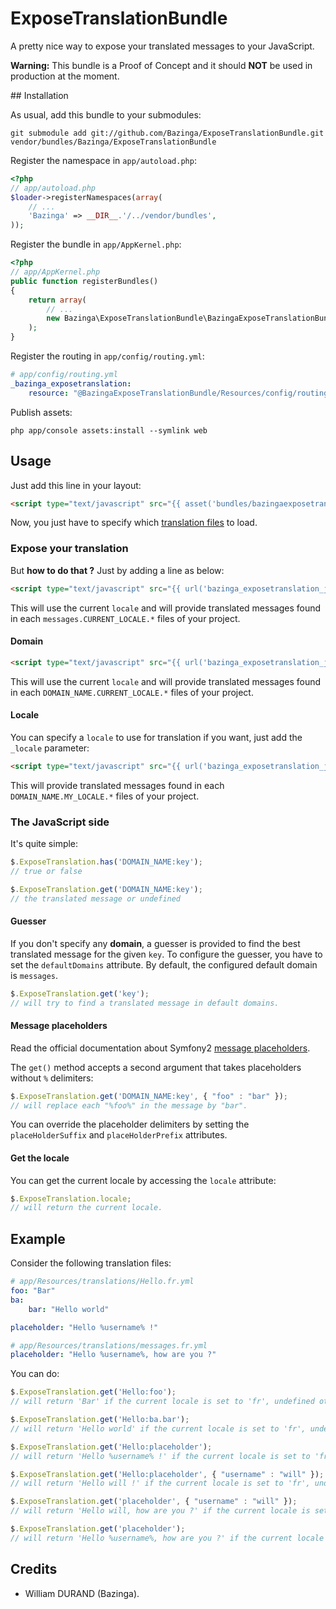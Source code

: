 # ExposeTranslationBundle

A pretty nice way to expose your translated messages to your JavaScript.

**Warning:** This bundle is a Proof of Concept and it should **NOT** be used in production at the moment.


## Installation

As usual, add this bundle to your submodules:

    git submodule add git://github.com/Bazinga/ExposeTranslationBundle.git vendor/bundles/Bazinga/ExposeTranslationBundle

Register the namespace in `app/autoload.php`:

``` php
<?php
// app/autoload.php
$loader->registerNamespaces(array(
    // ...
    'Bazinga' => __DIR__.'/../vendor/bundles',
));
```

Register the bundle in `app/AppKernel.php`:

``` php
<?php
// app/AppKernel.php
public function registerBundles()
{
    return array(
        // ...
        new Bazinga\ExposeTranslationBundle\BazingaExposeTranslationBundle(),
    );
}
```

Register the routing in `app/config/routing.yml`:

``` yaml
# app/config/routing.yml
_bazinga_exposetranslation:
    resource: "@BazingaExposeTranslationBundle/Resources/config/routing/routing.xml"
```

Publish assets:

    php app/console assets:install --symlink web


## Usage

Just add this line in your layout:

``` html
<script type="text/javascript" src="{{ asset('bundles/bazingaexposetranslation/js/translation.js') }}"></script>
```

Now, you just have to specify which [translation files](http://symfony.com/doc/current/book/translation.html#translation-locations-and-naming-conventions) to load.

### Expose your translation

But **how to do that ?**
Just by adding a line as below:

``` html
<script type="text/javascript" src="{{ url('bazinga_exposetranslation_js' }}"></script>
```

This will use the current `locale` and will provide translated messages found in each `messages.CURRENT_LOCALE.*` files of your project.


#### Domain

``` html
<script type="text/javascript" src="{{ url('bazinga_exposetranslation_js', { 'domain_name': 'DOMAIN_NAME' } }}"></script>
```

This will use the current `locale` and will provide translated messages found in each `DOMAIN_NAME.CURRENT_LOCALE.*` files of your project.

#### Locale

You can specify a `locale` to use for translation if you want, just add the `_locale` parameter:

``` html
<script type="text/javascript" src="{{ url('bazinga_exposetranslation_js', { 'domain_name': 'DOMAIN_NAME', '_locale' : 'MY_LOCALE' } }}"></script>
```

This will provide translated messages found in each `DOMAIN_NAME.MY_LOCALE.*` files of your project.


### The JavaScript side

It's quite simple:

``` javascript
$.ExposeTranslation.has('DOMAIN_NAME:key');
// true or false

$.ExposeTranslation.get('DOMAIN_NAME:key');
// the translated message or undefined
```

#### Guesser

If you don't specify any **domain**, a guesser is provided to find the best translated message for the given `key`.
To configure the guesser, you have to set the `defaultDomains` attribute. By default, the configured default domain is `messages`.

``` javascript
$.ExposeTranslation.get('key');
// will try to find a translated message in default domains.
```

#### Message placeholders

Read the official documentation about Symfony2 [message placeholders](http://symfony.com/doc/current/book/translation.html#message-placeholders).

The `get()` method accepts a second argument that takes placeholders without `%` delimiters:

``` javascript
$.ExposeTranslation.get('DOMAIN_NAME:key', { "foo" : "bar" });
// will replace each "%foo%" in the message by "bar".
```

You can override the placeholder delimiters by setting the `placeHolderSuffix` and `placeHolderPrefix` attributes.

#### Get the locale

You can get the current locale by accessing the `locale` attribute:

``` javascript
$.ExposeTranslation.locale;
// will return the current locale.
```


## Example

Consider the following translation files:

``` yaml
# app/Resources/translations/Hello.fr.yml
foo: "Bar"
ba:
    bar: "Hello world"

placeholder: "Hello %username% !"
```

``` yaml
# app/Resources/translations/messages.fr.yml
placeholder: "Hello %username%, how are you ?"
```

You can do:

``` javascript
$.ExposeTranslation.get('Hello:foo');
// will return 'Bar' if the current locale is set to 'fr', undefined otherwise.

$.ExposeTranslation.get('Hello:ba.bar');
// will return 'Hello world' if the current locale is set to 'fr', undefined otherwise.

$.ExposeTranslation.get('Hello:placeholder');
// will return 'Hello %username% !' if the current locale is set to 'fr', undefined otherwise.

$.ExposeTranslation.get('Hello:placeholder', { "username" : "will" });
// will return 'Hello will !' if the current locale is set to 'fr', undefined otherwise.

$.ExposeTranslation.get('placeholder', { "username" : "will" });
// will return 'Hello will, how are you ?' if the current locale is set to 'fr', undefined otherwise.

$.ExposeTranslation.get('placeholder');
// will return 'Hello %username%, how are you ?' if the current locale is set to 'fr', undefined otherwise.
```


## Credits

* William DURAND (Bazinga).
